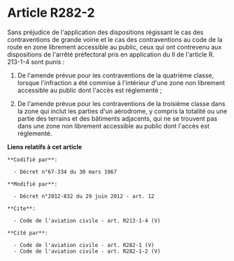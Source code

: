 # Article R282-2

Sans préjudice de l'application des dispositions régissant le cas des contraventions de grande voirie et le cas des
contraventions au code de la route en zone librement accessible au public, ceux qui ont contrevenu aux dispositions de
l'arrêté préfectoral pris en application du II de l'article R. 213-1-4 sont punis : 

1. De l'amende prévue pour les contraventions de la quatrième classe, lorsque l'infraction a été commise à l'intérieur d'une
zone non librement accessible au public dont l'accès est réglementé ; 

2. De l'amende prévue pour les contraventions de la troisième classe dans la zone qui inclut les parties d'un aérodrome, y
compris la totalité ou une partie des terrains et des bâtiments adjacents, qui ne se trouvent pas dans une zone non librement
accessible au public dont l'accès est réglementé.

**Liens relatifs à cet article**

	**Codifié par**:

	  - Décret n°67-334 du 30 mars 1967

	**Modifié par**:

	  - Décret n°2012-832 du 29 juin 2012 - art. 12

	**Cite**:

	  - Code de l'aviation civile - art. R213-1-4 (V)

	**Cité par**:

	  - Code de l'aviation civile - art. R282-1 (V)
	  - Code de l'aviation civile - art. R282-1-2 (V)
